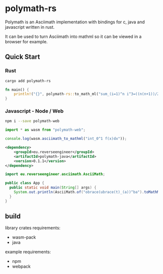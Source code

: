 # polymath-rs

Polymath is an Asciimath implementation with bindings for c, java and javascript written in rust.

It can be used to turn Asciimath into mathml so it can be viewed in a browser for example.

## Quick Start

### Rust

```bash
cargo add polymath-rs
```

```rust
fn main() {
    println!("{}", polymath-rs::to_math_ml("sum_(i=1)^n i^3=((n(n+1))/2)^2"));
}
```

### Javascript - Node / Web

```bash
npm i --save polymath-web
```

```javascript
import * as wasm from "polymath-web";

console.log(wasm.asciimath_to_mathml("int_0^1 f(x)dx"));
```

```xml
<dependency>
    <groupId>eu.reverseengineer</groupId>
    <artifactId>polymath-java</artifactId>
    <version>0.1.1</version>
</dependency>
```

```java
import eu.reverseengineer.asciimath.AsciiMath;

public class App {
  public static void main(String[] args) {
    System.out.println(AsciiMath.of("obrace(ubrace(t)_(a))^ba").toMathMl());
  }
}
```

## build

library crates requirements:

- wasm-pack
- java

example requirements:

- npm
- webpack
